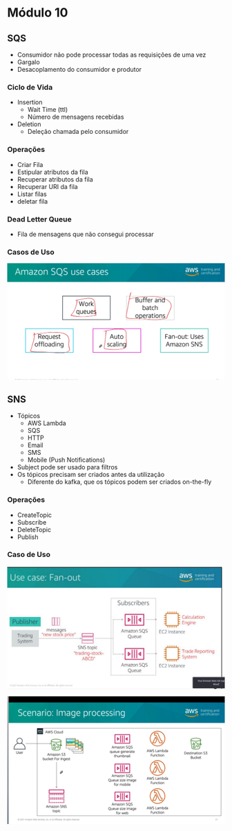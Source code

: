 # Módulo 10


## SQS
- Consumidor não pode processar todas as requisições de uma vez
- Gargalo
- Desacoplamento do consumidor e produtor

### Ciclo de Vida
- Insertion
  - Wait Time (ttl)
  - Número de mensagens recebidas
- Deletion
  - Deleção chamada pelo consumidor

### Operações
- Criar Fila
- Estipular atributos da fila
- Recuperar atributos da fila
- Recuperar URI da fila
- Listar filas
- deletar fila

### Dead Letter Queue
- Fila de mensagens que não consegui processar

### Casos de Uso

![picture 9](images/da0d0bb54ea446070d2aa7ca3f0f790835485e80171c33a8fb7397a2aacf382e.png)  


## SNS
- Tópicos
  - AWS Lambda
  - SQS
  - HTTP
  - Email
  - SMS
  - Mobile (Push Notifications)
- Subject pode ser usado para filtros
- Os tópicos precisam ser criados antes da utilização  
  - Diferente do kafka, que os tópicos podem ser criados on-the-fly

### Operações
 - CreateTopic
 - Subscribe
 - DeleteTopic
 - Publish

### Caso de Uso

![picture 11](images/b2b152c45eddd75dcab863ef6b2e34b5c44195c18a4ca84abc6a0ee935fd49fe.png)  


![picture 10](images/d5863cac111f837668fe9a40601310df4ef73d1fc3c33e3f116e701ac4991a3c.png)  
